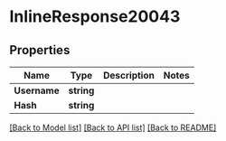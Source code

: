 # InlineResponse20043

## Properties

Name | Type | Description | Notes
------------ | ------------- | ------------- | -------------
**Username** | **string** |  | 
**Hash** | **string** |  | 

[[Back to Model list]](../README.md#documentation-for-models) [[Back to API list]](../README.md#documentation-for-api-endpoints) [[Back to README]](../README.md)


